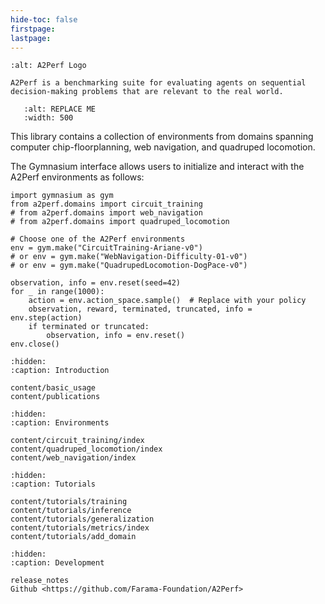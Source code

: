 ```yaml
---
hide-toc: false
firstpage:
lastpage:
---
```


```{project-logo} _static/img/logo/text/A2Perf-text.png
:alt: A2Perf Logo
```

```{project-heading}
A2Perf is a benchmarking suite for evaluating agents on sequential decision-making problems that are relevant to the real world.
```

```{figure} _static/REPLACE_ME.gif
   :alt: REPLACE ME
   :width: 500
```

This library contains a collection of environments from domains spanning
computer chip-floorplanning, web navigation, and quadruped locomotion.

The Gymnasium interface allows users to initialize and interact with the A2Perf
environments as follows:

```{code-block} python
import gymnasium as gym
from a2perf.domains import circuit_training
# from a2perf.domains import web_navigation
# from a2perf.domains import quadruped_locomotion

# Choose one of the A2Perf environments
env = gym.make("CircuitTraining-Ariane-v0")
# or env = gym.make("WebNavigation-Difficulty-01-v0")
# or env = gym.make("QuadrupedLocomotion-DogPace-v0")

observation, info = env.reset(seed=42)
for _ in range(1000):
    action = env.action_space.sample()  # Replace with your policy
    observation, reward, terminated, truncated, info = env.step(action)
    if terminated or truncated:
        observation, info = env.reset()
env.close()
```

```{toctree}
:hidden:
:caption: Introduction

content/basic_usage
content/publications

```

```{toctree}
:hidden:
:caption: Environments

content/circuit_training/index
content/quadruped_locomotion/index
content/web_navigation/index

```

```{toctree}
:hidden:
:caption: Tutorials

content/tutorials/training
content/tutorials/inference
content/tutorials/generalization
content/tutorials/metrics/index
content/tutorials/add_domain
```

```{toctree}
:hidden:
:caption: Development

release_notes
Github <https://github.com/Farama-Foundation/A2Perf>
```

